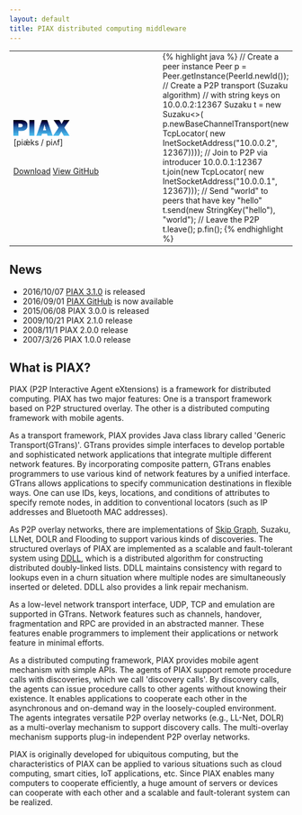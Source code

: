 ```yaml
---
layout: default
title: PIAX distributed computing middleware
---
```

<table><tr><td width="400">
<div class="banner"><img width="100" src="piax-font.png"><br>
<span class="banner_bottom">[piǽks / piʌf]</span><br><br><br>
<a class="button" href="download.html">Download</a>
<a class="button" href="https://github.com/piax/piax">View GitHub</a>
</div>
</td><td>
{% highlight java %}
// Create a peer instance
Peer p = Peer.getInstance(PeerId.newId());
// Create a P2P transport (Suzaku algorithm)
// with string keys on 10.0.0.2:12367
Suzaku<StringKey, StringKey> t = new Suzaku<>(
  p.newBaseChannelTransport(new TcpLocator(
    new InetSocketAddress("10.0.0.2", 12367))));
// Join to P2P via introducer 10.0.0.1:12367
t.join(new TcpLocator(
  new InetSocketAddress("10.0.0.1", 12367)));
// Send "world" to peers that have key "hello"
t.send(new StringKey("hello"), "world");
// Leave the P2P
t.leave();
p.fin();
{% endhighlight %}
</td>
</tr></table>

## News

* 2016/10/07 [PIAX 3.1.0](https://sourceforge.net/p/piax/news/2016/10/piax-310-is-released/) is released
* 2016/09/01 [PIAX GitHub](https://github.com/piax/piax) is now available
* 2015/06/08 PIAX 3.0.0 is released
* 2009/10/21 PIAX 2.1.0 release
* 2008/11/1 PIAX 2.0.0 release
* 2007/3/26 PIAX 1.0.0 release

## What is PIAX?

PIAX (P2P Interactive Agent eXtensions) is a framework for distributed
computing.
PIAX has two major features: One is a transport framework based on P2P
structured overlay. The other is a distributed computing framework
with mobile agents.

As a transport framework, PIAX provides Java class library called
'Generic Transport(GTrans)'. GTrans provides simple interfaces to
develop portable and sophisticated network applications that
integrate multiple different network features. By incorporating
composite pattern, GTrans enables programmers to use various kind of
network features by a unified interface.  GTrans allows applications to
specify communication destinations in flexible ways.  One can use IDs,
keys, locations, and conditions of attributes to specify remote nodes,
in addition to conventional locators (such as IP addresses and
Bluetooth MAC addresses). 

As P2P overlay networks, there are implementations of [Skip Graph](http://dl.acm.org/citation.cfm?id=1290674),
Suzaku, LLNet, DOLR and Flooding to support various kinds
of discoveries.  The structured overlays of PIAX are implemented as
a scalable and fault-tolerant system using [DDLL](http://ieeexplore.ieee.org/document/7328521/), which is a distributed
algorithm for constructing distributed doubly-linked lists. DDLL
maintains consistency with regard to lookups even in a churn situation
where multiple nodes are simultaneously inserted or deleted. DDLL also
provides a link repair mechanism.

As a low-level network transport interface, UDP, TCP and
emulation are supported in GTrans. Network features such as channels,
handover, fragmentation and RPC are provided in an abstracted
manner. These features enable programmers to implement their
applications or network feature in minimal efforts.

As a distributed computing framework, PIAX provides mobile agent
mechanism with simple APIs. The agents of PIAX support remote
procedure calls with discoveries, which we call 'discovery calls'. By
discovery calls, the agents can issue procedure calls to other agents
without knowing their existence. It enables applications to cooperate
each other in the asynchronous and on-demand way in the loosely-coupled
environment.  The agents integrates versatile P2P overlay networks
(e.g., LL-Net, DOLR) as a multi-overlay mechanism to
support discovery calls. The multi-overlay mechanism supports plug-in
independent P2P overlay networks.

PIAX is originally developed for ubiquitous computing, but the
characteristics of PIAX can be applied to various situations such as
cloud computing, smart cities, IoT applications, etc. Since PIAX
enables many computers to cooperate efficiently, a huge amount of
servers or devices can cooperate with each other and a scalable and
fault-tolerant system can be realized.